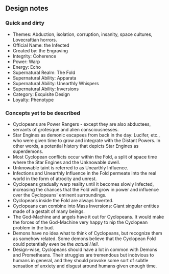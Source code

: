 ## Design notes

### Quick and dirty

* Themes: Abduction, isolation, corruption, insanity, space cultures, Lovecraftian horrors.
* Official Name: the Infected
* Created by: the Engraving
* Integrity: Coherence
* Power: Warp
* Energy: Echo
* Supernatural Realm: The Fold
* Supernatural Ability: Apparata
* Supernatural Ability: Unearthly Whispers
* Supernatural Ability: Inversions
* Category: Exquisite Design
* Loyalty: Phenotype

### Concepts yet to be described

* Cyclopeans are Power Rangers - except they are also abductees, servants of grotesque and alien consciousnesses.
* Star Engines as demonic escapees from back in the day: Lucifer, etc., who were given time to grow and integrate with the Distant Powers.  In other words, a potential history that depicts Star Engines as superdemons.
* Most Cyclopean conflicts occur within the Fold, a split of space time where the Star Engines and the Unknowable dwell.
* Unknowable taint is referred to as Unearthly Influence.
* Infections and Unearthly Influence in the Fold permeate into the real world in the form of atrocity and unrest.
* Cyclopeans gradually warp reality until it becomes slowly Infected, increasing the chances that the Fold will grow in power and influence over the Cyclopeans' eminent surroundings.
* Cyclopeans inside the Fold are always Inverted.
* Cyclopeans can combine into Mass Inversions: Giant singular entities made of a gestalt of many beings.
* The God-Machine and angels have it out for Cyclopeans.  It would make the forces of the God-Machine very happy to nip the Cyclopean problem in the bud.
* Demons have no idea what to think of Cyclopeans, but recognize them as somehow related.  Some demons believe that the Cyclopean Fold could potentially even be the _actual Hell_.
* Design-wise, Cyclopeans should have a lot in common with Demons and Prometheans.  Their struggles are tremendous but inobvious to humans in general, and they should provoke some sort of subtle sensation of anxiety and disgust around humans given enough time.
